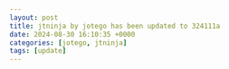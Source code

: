 ```yaml
---
layout: post
title: jtninja by jotego has been updated to 324111a
date: 2024-08-30 16:10:35 +0000
categories: [jotego, jtninja]
tags: [update]
---
```


